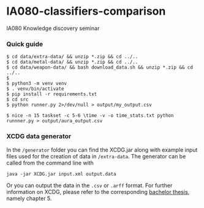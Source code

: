 # IA080-classifiers-comparison
IA080 Knowledge discovery seminar


### Quick guide
```
$ cd data/extra-data/ && unzip *.zip && cd ../..
$ cd data/metal-data/ && unzip *.zip && cd ../..
$ cd data/weapon-data/ && bash download_data.sh && unzip *.zip && cd ../..
$
$ python3 -m venv venv
$ . venv/bin/activate
$ pip install -r requirements.txt
$ cd src
$ python runner.py 2>/dev/null > output/my_output.csv
```
```
$ nice -n 15 taskset -c 5-6 \time -v -o time_stats.txt python runnner.py > output/aura_output.csv
```

### XCDG data generator
In the `/generator` folder you can find the XCDG.jar along with example input files used for the creation of data in `/extra-data`. The generator can be called from the command line with

`java -jar XCDG.jar input.xml output.data`

Or you can output the data in the `.csv` or `.arff` format. For further information on XCDG, please refer to the corresponding [bachelor thesis](https://is.muni.cz/auth/th/q7e3d/hetlerovic_bachelor_thesis.pdf), namely chapter 5.
